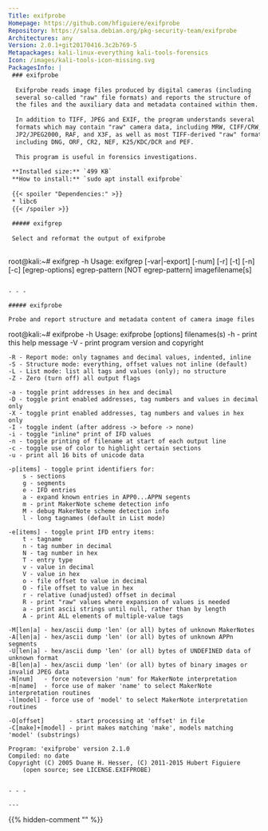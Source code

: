 ```yaml
---
Title: exifprobe
Homepage: https://github.com/hfiguiere/exifprobe
Repository: https://salsa.debian.org/pkg-security-team/exifprobe
Architectures: any
Version: 2.0.1+git20170416.3c2b769-5
Metapackages: kali-linux-everything kali-tools-forensics 
Icon: /images/kali-tools-icon-missing.svg
PackagesInfo: |
 ### exifprobe
 
  Exifprobe reads image files produced by digital cameras (including
  several so-called "raw" file formats) and reports the structure of
  the files and the auxiliary data and metadata contained within them.
   
  In addition to TIFF, JPEG and EXIF, the program understands several
  formats which may contain "raw" camera data, including MRW, CIFF/CRW,
  JP2/JPEG2000, RAF, and X3F, as well as most TIFF-derived "raw" formats,
  including DNG, ORF, CR2, NEF, K25/KDC/DCR and PEF.
   
  This program is useful in forensics investigations.
 
 **Installed size:** `499 KB`  
 **How to install:** `sudo apt install exifprobe`  
 
 {{< spoiler "Dependencies:" >}}
 * libc6 
 {{< /spoiler >}}
 
 ##### exifgrep
 
 Select and reformat the output of exifprobe
 
 ```
 root@kali:~# exifgrep -h
 Usage: exifgrep [-var|-export] [-num] [-r] [-t] [-n] [-c] [egrep-options] egrep-pattern [NOT egrep-pattern] imagefilename[s]
 ```
 
 - - -
 
 ##### exifprobe
 
 Probe and report structure and metadata content of camera image files
 
 ```
 root@kali:~# exifprobe -h
 Usage:
 exifprobe [options] filenames(s)
 	-h - print this help message
 	-V - print program version and copyright
 
 	-R - Report mode: only tagnames and decimal values, indented, inline
 	-S - Structure mode: everything, offset values not inline (default)
 	-L - List mode: list all tags and values (only); no structure
 	-Z - Zero (turn off) all output flags
 
 	-a - toggle print addresses in hex and decimal
 	-D - toggle print enabled addresses, tag numbers and values in decimal only
 	-X - toggle print enabled addresses, tag numbers and values in hex only
 	-I - toggle indent (after address -> before -> none)
 	-i - toggle "inline" print of IFD values
 	-n - toggle printing of filename at start of each output line
 	-c - toggle use of color to highlight certain sections
 	-u - print all 16 bits of unicode data
 
 	-p[items] - toggle print identifiers for:
 		s - sections
 		g - segments
 		e - IFD entries
 		a - expand known entries in APP0...APPN segents
 		m - print MakerNote scheme detection info
 		M - debug MakerNote scheme detection info
 		l - long tagnames (default in List mode)
 
 	-e[items] - toggle print IFD entry items:
 		t - tagname
 		n - tag number in decimal
 		N - tag number in hex
 		T - entry type
 		v - value in decimal
 		V - value in hex
 		o - file offset to value in decimal
 		O - file offset to value in hex
 		r - relative (unadjusted) offset in decimal
 		R - print "raw" values where expansion of values is needed
 		a - print ascii strings until null, rather than by length
 		A - print ALL elements of multiple-value tags
 
 	-M[len|a] - hex/ascii dump 'len' (or all) bytes of unknown MakerNotes
 	-A[len|a] - hex/ascii dump 'len' (or all) bytes of unknown APPn segments
 	-U[len|a] - hex/ascii dump 'len' (or all) bytes of UNDEFINED data of unknown format
 	-B[len|a] - hex/ascii dump 'len' (or all) bytes of binary images or invalid JPEG data
 	-N[num]   - force noteversion 'num' for MakerNote interpretation
 	-m[name]  - force use of maker 'name' to select MakerNote interpretation routines
 	-l[model] - force use of 'model' to select MakerNote interpretation routines
 
 	-O[offset]       - start processing at 'offset' in file
 	-C[make]+[model] - print makes matching 'make', models matching 'model' (substrings)
 
 	Program: 'exifprobe' version 2.1.0
 	Compiled: no date
 	Copyright (C) 2005 Duane H. Hesser, (C) 2011-2015 Hubert Figuiere
 		(open source; see LICENSE.EXIFPROBE)
 ```
 
 - - -
 
---
```

{{% hidden-comment "<!--Do not edit anything above this line-->" %}}
